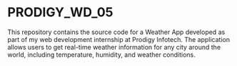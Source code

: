 # PRODIGY_WD_05
This repository contains the source code for a Weather App developed as part of my web development internship at Prodigy Infotech. The application allows users to get real-time weather information for any city around the world, including temperature, humidity, and weather conditions.
